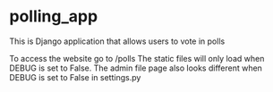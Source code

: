 # polling_app
This is Django application that allows users to vote in polls

To access the website go to /polls
The static files will only load when DEBUG is set to False. The admin file page also looks different when DEBUG is set to False in settings.py